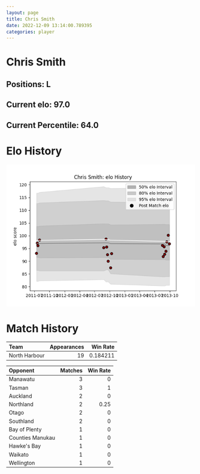 ```yaml
---  
layout: page  
title: Chris Smith  
date: 2022-12-09 13:14:00.789395  
categories: player  
---
```

# Chris Smith

## Positions: L

## Current elo: 97.0

## Current Percentile: 64.0

# Elo History


![elo history](history_ChrisSmith.png)
# Match History


| Team          |   Appearances |   Win Rate |
|:--------------|--------------:|-----------:|
| North Harbour |            19 |   0.184211 |

| Opponent         |   Matches |   Win Rate |
|:-----------------|----------:|-----------:|
| Manawatu         |         3 |       0    |
| Tasman           |         3 |       1    |
| Auckland         |         2 |       0    |
| Northland        |         2 |       0.25 |
| Otago            |         2 |       0    |
| Southland        |         2 |       0    |
| Bay of Plenty    |         1 |       0    |
| Counties Manukau |         1 |       0    |
| Hawke's Bay      |         1 |       0    |
| Waikato          |         1 |       0    |
| Wellington       |         1 |       0    |
